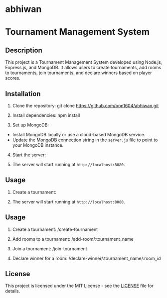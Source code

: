 # abhiwan
# Tournament Management System

## Description
This project is a Tournament Management System developed using Node.js, Express.js, and MongoDB. It allows users to create tournaments, add rooms to tournaments, join tournaments, and declare winners based on player scores.

## Installation
1. Clone the repository: 
    git clone https://github.com/bpn1604/abhiwan.git

2. Install dependencies:
   npm install 
   
3. Set up MongoDB:
- Install MongoDB locally or use a cloud-based MongoDB service.
- Update the MongoDB connection string in the `server.js` file to point to your MongoDB instance.

4. Start the server:

5. The server will start running at `http://localhost:8080`.

## Usage
1. Create a tournament:

5. The server will start running at `http://localhost:8080`.

## Usage
1. Create a tournament:
   /create-tournament

2. Add rooms to a tournament:
   /add-room/:tournament_name

3. Join a tournament:
   /join-tournament

4. Declare winner for a room:
   /declare-winner/:tournament_name/:room_id



## License
This project is licensed under the MIT License - see the [LICENSE](LICENSE) file for details.
